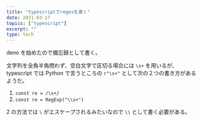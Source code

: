 ```yaml
---
title: "typescriptでregexを書く"
date: 2021-03-17
topics: ["typescript"]
excerpt: ""
type: tech
---
```


deno を始めたので備忘録として書く。

文字列を全角半角問わず、空白文字で区切る場合には `\s+` を用いるが、typescript では Python で言うところの `r"\s+"` として次の２つの書き方があるようだ。

1. `const re = /\s+/`
2. `const re = RegExp("\\s+")`

2 の方法では `\` がエスケープされるみたいなので `\\` として書く必要がある。

